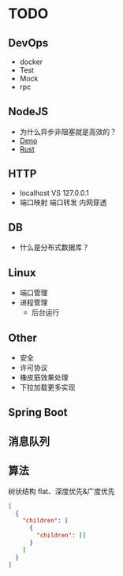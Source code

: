 # TODO

## DevOps

- docker
- Test
- Mock
- rpc

## NodeJS

- 为什么异步非阻塞就是高效的？
- [Deno](https://deno.land/)
- [Rust](https://www.rust-lang.org/)

## HTTP

- localhost VS 127.0.0.1
- 端口映射 端口转发 内网穿透

## DB

- 什么是分布式数据库？

## Linux

- 端口管理
- 进程管理
  - 后台运行

## Other

- 安全
- 许可协议
- 橡皮筋效果处理
- 下拉加载更多实现

## Spring Boot

## 消息队列

## 算法

树状结构 flat、深度优先&广度优先

```JSON
[
  {
    "children": [
      {
        "children": []
      }
    ]
  }
]
```
